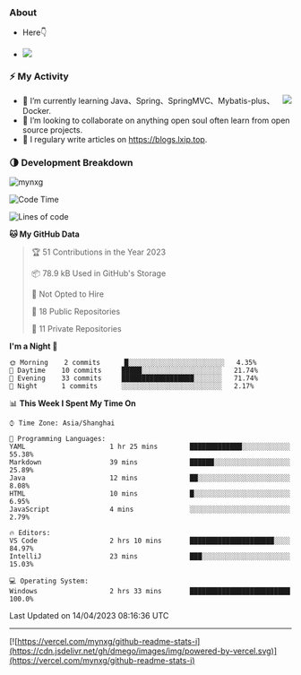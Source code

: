 
### About

- Here👇

- ![](https://visitor-badge.glitch.me/badge?page_id=mynxg.mynxg)

### ⚡️ My Activity

<img align="right" src="https://github-readme-stats-i.vercel.app/api?username=imnxg&show_icons=true&icon_color=1573B3&hide_title=true&text_color=718096&bg_color=00000000&hide_border=true"/>

<ul>
    <li> 🌱 I’m currently learning Java、Spring、SpringMVC、Mybatis-plus、Docker.</li>
    <li> 👯 I’m looking to collaborate on anything open souI often learn from open source projects.</li>
    <li> 📝 I regulary write articles on <a href="https://blogs.lxip.top">https://blogs.lxip.top</a>.</li>
    <!-- <li> ⚡ Fun fact: I ❤️ 😻.</li> -->
</ul>

<!-- <h3>Github Activity</h3>
<p style="img{display:block;margin:0 auto;}">

[![](https://activity-graph.herokuapp.com/graph?username=mynxg&theme=tokyonight)](https://github.com/ashutosh00710/github-readme-activity-graph)
![keney's github stats](https://github-readme-stats-i.vercel.app/api?username=imnxg&show_icons=true&icon_color=1573B3)
</p> -->
### 🌗 Development Breakdown

<img src="https://komarev.com/ghpvc/?username=mynxg" alt=" mynxg" />

<!--START_SECTION:waka-->
![Code Time](http://img.shields.io/badge/Code%20Time-3%20hrs%2017%20mins-blue)

![Lines of code](https://img.shields.io/badge/From%20Hello%20World%20I%27ve%20Written-54%20Thousand%20lines%20of%20code-blue)

**🐱 My GitHub Data** 

> 🏆 51 Contributions in the Year 2023
 > 
> 📦 78.9 kB Used in GitHub's Storage 
 > 
> 🚫 Not Opted to Hire
 > 
> 📜 18 Public Repositories 
 > 
> 🔑 11 Private Repositories  
 > 
**I'm a Night 🦉** 

```text
🌞 Morning    2 commits      █░░░░░░░░░░░░░░░░░░░░░░░░   4.35% 
🌆 Daytime    10 commits     █████░░░░░░░░░░░░░░░░░░░░   21.74% 
🌃 Evening    33 commits     ██████████████████░░░░░░░   71.74% 
🌙 Night      1 commits      ░░░░░░░░░░░░░░░░░░░░░░░░░   2.17%

```


📊 **This Week I Spent My Time On** 

```text
⌚︎ Time Zone: Asia/Shanghai

💬 Programming Languages: 
YAML                     1 hr 25 mins        █████████████░░░░░░░░░░░░   55.38% 
Markdown                 39 mins             ██████░░░░░░░░░░░░░░░░░░░   25.89% 
Java                     12 mins             ██░░░░░░░░░░░░░░░░░░░░░░░   8.08% 
HTML                     10 mins             █░░░░░░░░░░░░░░░░░░░░░░░░   6.95% 
JavaScript               4 mins              ░░░░░░░░░░░░░░░░░░░░░░░░░   2.79%

🔥 Editors: 
VS Code                  2 hrs 10 mins       █████████████████████░░░░   84.97% 
IntelliJ                 23 mins             ███░░░░░░░░░░░░░░░░░░░░░░   15.03%

💻 Operating System: 
Windows                  2 hrs 33 mins       █████████████████████████   100.0%

```


 Last Updated on 14/04/2023 08:16:36 UTC
<!--END_SECTION:waka-->

---

[![https://vercel.com/mynxg/github-readme-stats-i](https://cdn.jsdelivr.net/gh/dmego/images/img/powered-by-vercel.svg)](https://vercel.com/mynxg/github-readme-stats-i)